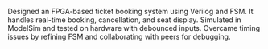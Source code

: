 Designed an FPGA-based ticket booking system using Verilog and FSM. It handles real-time booking, cancellation, and seat display. Simulated in ModelSim and tested on hardware with debounced inputs. Overcame timing issues by refining FSM and collaborating with peers for debugging.
